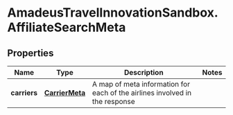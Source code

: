 # AmadeusTravelInnovationSandbox.AffiliateSearchMeta

## Properties
Name | Type | Description | Notes
------------ | ------------- | ------------- | -------------
**carriers** | [**CarrierMeta**](CarrierMeta.md) | A map of meta information for each of the airlines involved in the response | 


